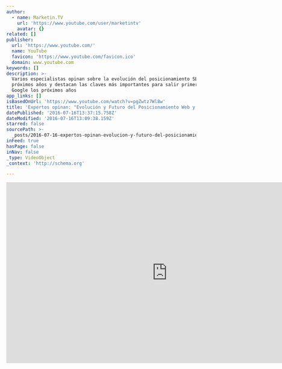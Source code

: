 ```yaml
---
author:
  - name: Marketin.TV
    url: 'https://www.youtube.com/user/marketintv'
    avatar: {}
related: []
publisher:
  url: 'https://www.youtube.com/'
  name: YouTube
  favicon: 'https://www.youtube.com/favicon.ico'
  domain: www.youtube.com
keywords: []
description: >-
  Varios especialistas opinan sobre la evolución del posicionamiento SEO en los
  próximos años y destacan las claves más importantes para salir primero en
  Google los próximos años
app_links: []
isBasedOnUrl: 'https://www.youtube.com/watch?v=pgZwtz7Wl8w'
title: 'Expertos opinan: "Evolución y Futuro del Posicionamiento Web y SEO en 2017"'
datePublished: '2016-07-16T13:37:15.758Z'
dateModified: '2016-07-16T13:09:38.159Z'
starred: false
sourcePath: >-
  _posts/2016-07-16-expertos-opinan-evolucion-y-futuro-del-posicionamiento-web.md
inFeed: true
hasPage: false
inNav: false
_type: VideoObject
_context: 'http://schema.org'

---
```

<iframe src="https://cdn.embedly.com/widgets/media.html?src=https%3A%2F%2Fwww.youtube.com%2Fembed%2FpgZwtz7Wl8w%3Ffeature%3Doembed&amp;url=http%3A%2F%2Fwww.youtube.com%2Fwatch%3Fv%3DpgZwtz7Wl8w&amp;image=https%3A%2F%2Fi.ytimg.com%2Fvi%2FpgZwtz7Wl8w%2Fhqdefault.jpg&amp;key=b7d04c9b404c499eba89ee7072e1c4f7&amp;type=text%2Fhtml&amp;schema=youtube" width="854" height="480" scrolling="no" frameborder="0" allowfullscreen="" style=""></iframe>
